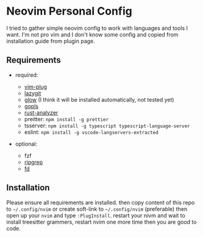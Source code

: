 # Neovim Personal Config

I tried to gather simple neovim config to work with languages and tools I want. I'm not pro vim and I don't know some config and copied from installation guide from plugin page.

## Requirements

-   required:

    -   [vim-plug](https://github.com/junegunn/vim-plug)
    -   [lazygit](https://github.com/jesseduffield/lazygit)
    -   [glow](https://github.com/charmbracelet/glow) (I think it will be installed automatically, not tested yet)
    -   [gopls](https://github.com/golang/tools/tree/master/gopls)
    -   [rust-analyzer](https://rust-analyzer.github.io/manual.html#installation)
    -   preitter: `npm install -g prettier`
    -   tsserver: `npm install -g typescript typescript-language-server`
    -   eslint: `npm install -g vscode-langservers-extracted`

-   optional:
    -   fzf
    -   [ripgrep](https://github.com/BurntSushi/ripgrep)
    -   [fd](https://github.com/sharkdp/fd)

## Installation

Please ensure all requirements are installed. then copy content of this repo to `~/.config/nvim` or create soft-link to `~/.config/nvim` (preferable) then open up your `nvim` and type `:PlugInstall`. restart your nivm and wait to install treesitter grammers, restart nvim one more time then you are good to code.
